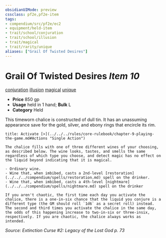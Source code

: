 ```yaml
---
obsidianUIMode: preview
cssclass: pf2e,pf2e-item
tags:
- compendium/src/pf2e/ec2
- equipment/held-item
- trait/school/conjuration
- trait/school/illusion
- trait/magical
- trait/rarity/unique
aliases: ["Grail Of Twisted Desires"]
---
```

# Grail Of Twisted Desires *Item 10*  
[conjuration](conjuration.md)  [illusion](illusion.md)  [magical](magical.md)  [unique](unique.md)  

- **Price** 850 gp
- **Usage** held in 1 hand; **Bulk** L
- **Category** Held

This timeworn chalice is constructed of dull tin. It has an unassuming appearance save for the gold, silver, and ebony rings that encircle its rim.

```ad-embed-ability
title: Activate [>](../../../rules/core-rulebook/chapter-9-playing-the-game.md#Actions "Single Action")

The chalice fills with one of three different wines of your choosing, as described below. The wine looks, tastes, and smells the same regardless of which type you choose, and detect magic has no effect on the liquid beyond indicating that it is magical.

- Ordinary wine.
- Wine that, when imbibed, casts a 2nd-level [restoration](../../../compendium/spells/restoration.md) spell on the drinker.
- Wine that, when imbibed, casts a 4th-level [nightmare](../../../compendium/spells/nightmare.md) spell on the drinker

If you aren't chaotic, the first time each day you activate the chalice, there is a one-in-six chance that the liquid you conjure is a different type (the GM should roll `1d6` as a secret roll) instead. The second and third times you activate the chalice in the same day, the odds of this happening increase to two-in-six or three-insix, respectively. If you are chaotic, the chalice always works as intended.
```

*Source: Extinction Curse #2: Legacy of the Lost God p. 73*
